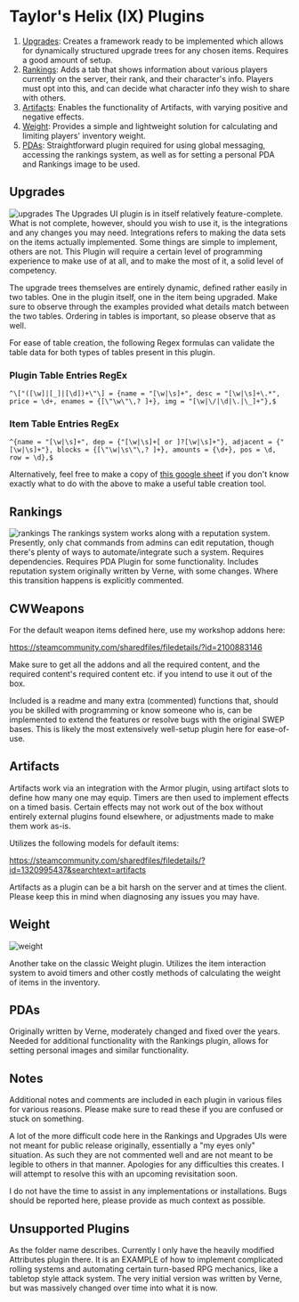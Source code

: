 # Taylor's Helix (IX) Plugins

1. [Upgrades](#upgrades): Creates a framework ready to be implemented which allows for dynamically structured upgrade trees for any chosen items. Requires a good amount of setup.
2. [Rankings](#rankings): Adds a tab that shows information about various players currently on the server, their rank, and their character's info. Players must opt into this, and can decide what character info they wish to share with others.
3. [Artifacts](#artifacts): Enables the functionality of Artifacts, with varying positive and negative effects.
4. [Weight](#weight): Provides a simple and lightweight solution for calculating and limiting players' inventory weight.
5. [PDAs](#pdas): Straightforward plugin required for using global messaging, accessing the rankings system, as well as for setting a personal PDA and Rankings image to be used.

## Upgrades
![upgrades](https://user-images.githubusercontent.com/35386424/154877130-91daa92f-4d9c-4296-a239-b2e28b640ede.png)
The Upgrades UI plugin is in itself relatively feature-complete. What is not complete, however, should you wish to use it, is the integrations and any changes you may need. Integrations refers to making the data sets on the items actually implemented. Some things are simple to implement, others are not. This Plugin will require a certain level of programming experience to make use of at all, and to make the most of it, a solid level of competency.

The upgrade trees themselves are entirely dynamic, defined rather easily in two tables. One in the plugin itself, one in the item being upgraded. Make sure to observe through the examples provided what details match between the two tables. Ordering in tables is important, so please observe that as well.

For ease of table creation, the following Regex formulas can validate the table data for both types of tables present in this plugin.

### Plugin Table Entries RegEx
```
^\["([\w]|[_]|[\d])+\"\] = {name = "[\w|\s]+", desc = "[\w|\s]+\.*", price = \d+, enames = {[\"\w\"\,? ]+}, img = "[\w|\/|\d|\.|\_]+"},$
```

### Item Table Entries RegEx
```
^{name = "[\w|\s]+", dep = {"[\w|\s]+[ or ]?[\w|\s]+"}, adjacent = {"[\w|\s]+"}, blocks = {[\"\w|\s\"\,? ]+}, amounts = {\d+}, pos = \d, row = \d},$
```

Alternatively, feel free to make a copy of [this google sheet](https://docs.google.com/spreadsheets/d/11GMEUL8g-1mIsWqb17be_qhnoyLJvtjURkfaVQnSyhk/edit?usp=sharing) if you don't know exactly what to do with the above to make a useful table creation tool.

## Rankings
![rankings](https://user-images.githubusercontent.com/35386424/154877254-e7444d80-fb25-41f9-a276-56ebd186f698.png)
The rankings system works along with a reputation system. Presently, only chat commands from admins can edit reputation, though there's plenty of ways to automate/integrate such a system. Requires dependencies. Requires PDA Plugin for some functionality. Includes reputation system originally written by Verne, with some changes. Where this transition happens is explicitly commented.

## CWWeapons
For the default weapon items defined here, use my workshop addons here: 

https://steamcommunity.com/sharedfiles/filedetails/?id=2100883146 

Make sure to get all the addons and all the required content, and the required content's required content etc. if you intend to use it out of the box.

Included is a readme and many extra (commented) functions that, should you be skilled with programming or know someone who is, can be implemented to extend the features or resolve bugs with the original SWEP bases. This is likely the most extensively well-setup plugin here for ease-of-use.

## Artifacts
Artifacts work via an integration with the Armor plugin, using artifact slots to define how many one may equip. Timers are then used to implement effects on a timed basis. Certain effects may not work out of the box without entirely external plugins found elsewhere, or adjustments made to make them work as-is.

Utilizes the following models for default items:

https://steamcommunity.com/sharedfiles/filedetails/?id=1320995437&searchtext=artifacts

Artifacts as a plugin can be a bit harsh on the server and at times the client. Please keep this in mind when diagnosing any issues you may have.

## Weight
![weight](https://user-images.githubusercontent.com/35386424/154877489-91ba2790-fab4-41ee-a589-f408bc28001b.png)

Another take on the classic Weight plugin. Utilizes the item interaction system to avoid timers and other costly methods of calculating the weight of items in the inventory.

## PDAs

Originally written by Verne, moderately changed and fixed over the years. Needed for additional functionality with the Rankings plugin, allows for setting personal images and similar functionality.

## Notes
Additional notes and comments are included in each plugin in various files for various reasons. Please make sure to read these if you are confused or stuck on something.

A lot of the more difficult code here in the Rankings and Upgrades UIs were not meant for public release originally, essentially a "my eyes only" situation. As such they are not commented well and are not meant to be legible to others in that manner. Apologies for any difficulties this creates. I will attempt to resolve this with an upcoming revisitation soon.

I do not have the time to assist in any implementations or installations. Bugs should be reported here, please provide as much context as possible.

## Unsupported Plugins
As the folder name describes. Currently I only have the heavily modified Attributes plugin there. It is an EXAMPLE of how to implement complicated rolling systems and automating certain turn-based RPG mechanics, like a tabletop style attack system. The very initial version was written by Verne, but was massively changed over time into what it is now.
